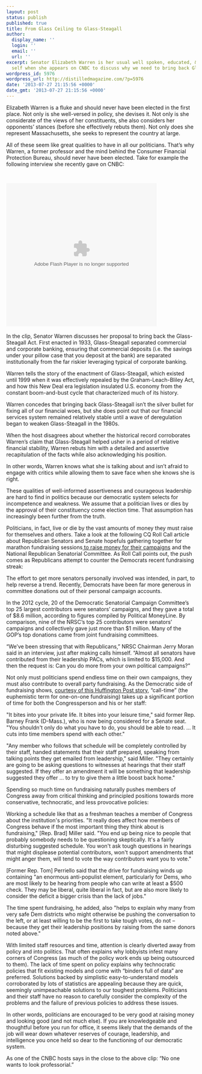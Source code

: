 ```yaml
---
layout: post
status: publish
published: true
title: From Glass Ceiling to Glass-Steagall
author:
  display_name: ''
  login: ''
  email: ''
  url: ''
excerpt: Senator Elizabeth Warren is her usual well spoken, educated, & respectful
  self when she appears on CNBC to discuss why we need to bring back Glass-Steagall.
wordpress_id: 5976
wordpress_url: http://distilledmagazine.com/?p=5976
date: '2013-07-27 21:15:56 +0000'
date_gmt: '2013-07-27 21:15:56 +0000'
---
```

<p dir="ltr">Elizabeth Warren is a fluke and should never have been elected in the first place. Not only is she well-versed in policy, she devises it. Not only is she considerate of the views of her constituents, she also considers her opponents’ stances (before she effectively rebuts them). Not only does she represent Massachusetts, she seeks to represent the country at large.</p>
<p dir="ltr">All of these seem like great qualities to have in all our politicians. That’s why Warren, a former professor and the mind behind the Consumer Financial Protection Bureau, should never have been elected. Take for example the following interview she recently gave on CNBC:</p>
<p><code><br />
<object id="cnbcplayer" width="400" height="380" classid="clsid:d27cdb6e-ae6d-11cf-96b8-444553540000" codebase="http://download.macromedia.com/pub/shockwave/cabs/flash/swflash.cab#version=6,0,40,0" bgcolor="#000000"><param name="allowfullscreen" value="true" /><param name="allowscriptaccess" value="always" /><param name="quality" value="best" /><param name="scale" value="noscale" /><param name="wmode" value="transparent" /><param name="salign" value="lt" /><param name="src" value="http://plus.cnbc.com/rssvideosearch/action/player/id/3000182337/code/cnbcplayershare" /><param name="pluginspage" value="http://www.macromedia.com/go/getflashplayer" /><embed id="cnbcplayer" width="400" height="380" type="application/x-shockwave-flash" src="http://distilledmagazine.com/wp-content/uploads/2013/07/cnbcplayershare1" allowfullscreen="true" allowscriptaccess="always" quality="best" scale="noscale" wmode="transparent" salign="lt" pluginspage="http://www.macromedia.com/go/getflashplayer" bgcolor="#000000" /></object> </code></p>
<p>In the clip, Senator Warren discusses her proposal to bring back the Glass-Steagall Act. First enacted in 1933, Glass-Steagall separated commercial and corporate banking, ensuring that commercial deposits (i.e. the savings under your pillow case that you deposit at the bank) are separated institutionally from the far riskier leveraging typical of corporate banking.</p>
<p dir="ltr">Warren tells the story of the enactment of Glass-Steagall, which existed until 1999 when it was effectively repealed by the Graham-Leach-Bliley Act, and how this New Deal era legislation insulated U.S. economy from the constant boom-and-bust cycle that characterized much of its history.</p>
<p dir="ltr">Warren concedes that bringing back Glass-Steagall isn’t the silver bullet for fixing all of our financial woes, but she does point out that our financial services system remained relatively stable until a wave of deregulation began to weaken Glass-Steagall in the 1980s.</p>
<p dir="ltr">When the host disagrees about whether the historical record corroborates Warren’s claim that Glass-Steagall helped usher in a period of relative financial stability, Warren rebuts him with a detailed and assertive recapitulation of the facts while also acknowledging his position.</p>
<p dir="ltr">In other words, Warren knows what she is talking about and isn’t afraid to engage with critics while allowing them to save face when she knows she is right.</p>
<p dir="ltr">These qualities of well-informed assertiveness and courageous leadership are hard to find in politics because our democratic system selects for incompetence and weakness. We assume that a politician lives or dies by the approval of their constituency come election time. That assumption has increasingly been further from the truth.</p>
<p dir="ltr">Politicians, in fact, live or die by the vast amounts of money they must raise for themselves and others. Take a look at the following CQ Roll Call article about Republican Senators and Senate hopefuls gathering together for marathon fundraising sessions<a href="http://distilledmagazine.com/wp-content/uploads/2013/07/senate-republicans-dial-for-dollars-en-masse"> to raise money for their campaigns</a> and the National Republican Senatorial Committee. As Roll Call points out, the push comes as Republicans attempt to counter the Democrats recent fundraising streak:</p>
<p dir="ltr">The effort to get more senators personally involved was intended, in part, to help reverse a trend. Recently, Democrats have been far more generous in committee donations out of their personal campaign accounts.</p>
<p dir="ltr">In the 2012 cycle, 20 of the Democratic Senatorial Campaign Committee’s top 25 largest contributors were senators’ campaigns, and they gave a total of $8.6 million, according to figures compiled by Political MoneyLine. By comparison, nine of the NRSC’s top 25 contributors were senators’ campaigns and collectively gave just more than $1 million. Many of the GOP’s top donations came from joint fundraising committees.</p>
<p dir="ltr">“We’ve been stressing that with Republicans,” NRSC Chairman Jerry Moran said in an interview, just after making calls himself. “Almost all senators have contributed from their leadership PACs, which is limited to $15,000. And then the request is: Can you do more from your own political campaigns?”</p>
<p dir="ltr">Not only must politicians spend endless time on their own campaigns, they must also contribute to overall party fundraising. As the Democratic side of fundraising shows, <a href="http://distilledmagazine.com/wp-content/uploads/2013/07/call-time-congressional-fundraising_n_2427291.html">courtesy of this Huffington Post story</a>, “call-time” (the euphemistic term for one-on-one fundraising) takes up a significant portion of time for both the Congressperson and his or her staff:</p>
<p dir="ltr">"It bites into your private life. It bites into your leisure time," said former Rep. Barney Frank (D-Mass.), who is now being considered for a Senate seat. "You shouldn't only do what you have to do, you should be able to read. ... It cuts into time members spend with each other."</p>
<p dir="ltr">"Any member who follows that schedule will be completely controlled by their staff, handed statements that their staff prepared, speaking from talking points they get emailed from leadership," said Miller. "They certainly are going to be asking questions to witnesses at hearings that their staff suggested. If they offer an amendment it will be something that leadership suggested they offer ... to try to give them a little boost back home."</p>
<p dir="ltr">Spending so much time on fundraising naturally pushes members of Congress away from critical thinking and principled positions towards more conservative, technocratic, and less provocative policies:</p>
<p dir="ltr">Working a schedule like that as a freshman teaches a member of Congress about the institution's priorities. "It really does affect how members of Congress behave if the most important thing they think about is fundraising," [Rep. Brad] Miller said. "You end up being nice to people that probably somebody needs to be questioning skeptically. It's a fairly disturbing suggested schedule. You won't ask tough questions in hearings that might displease potential contributors, won't support amendments that might anger them, will tend to vote the way contributors want you to vote."</p>
<p dir="ltr">[Former Rep. Tom] Perriello said that the drive for fundraising winds up containing "an enormous anti-populist element, particularly for Dems, who are most likely to be hearing from people who can write at least a $500 check. They may be liberal, quite liberal in fact, but are also more likely to consider the deficit a bigger crisis than the lack of jobs."</p>
<p dir="ltr">The time spent fundraising, he added, also "helps to explain why many from very safe Dem districts who might otherwise be pushing the conversation to the left, or at least willing to be the first to take tough votes, do not – because they get their leadership positions by raising from the same donors noted above."</p>
<p dir="ltr">With limited staff resources and time, attention is clearly diverted away from policy and into politics. That often explains why lobbyists infest many corners of Congress (as much of the policy work ends up being outsourced to them). The lack of time spent on policy explains why technocratic policies that fit existing models and come with “binders full of data” are preferred. Solutions backed by simplistic easy-to-understand models corroborated by lots of statistics are appealing because they are quick, seemingly unimpeachable solutions to our toughest problems. Politicians and their staff have no reason to carefully consider the complexity of the problems and the failure of previous policies to address these issues.</p>
<p dir="ltr">In other words, politicians are encouraged to be very good at raising money and looking good (and not much else). If you are knowledgeable and thoughtful before you run for office, it seems likely that the demands of the job will wear down whatever reserves of courage, leadership, and intelligence you once held so dear to the functioning of our democratic system.</p>
<p dir="ltr">As one of the CNBC hosts says in the close to the above clip: “No one wants to look professorial.”</p>
<p>&nbsp;</p>

